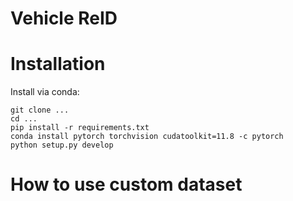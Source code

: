 # Vehicle ReID

# Installation

Install via conda:
``` shell
git clone ...
cd ...
pip install -r requirements.txt
conda install pytorch torchvision cudatoolkit=11.8 -c pytorch
python setup.py develop
```

# How to use custom dataset
